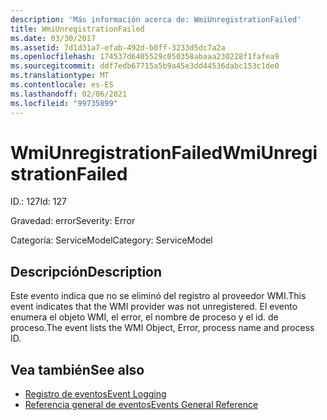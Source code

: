 ```yaml
---
description: 'Más información acerca de: WmiUnregistrationFailed'
title: WmiUnregistrationFailed
ms.date: 03/30/2017
ms.assetid: 7d1d31a7-efab-492d-b0ff-3233d5dc7a2a
ms.openlocfilehash: 174537d6405529c050358abaaa230228f1fafea9
ms.sourcegitcommit: ddf7edb67715a5b9a45e3dd44536dabc153c1de0
ms.translationtype: MT
ms.contentlocale: es-ES
ms.lasthandoff: 02/06/2021
ms.locfileid: "99735899"
---
```

# <a name="wmiunregistrationfailed"></a><span data-ttu-id="78cb1-103">WmiUnregistrationFailed</span><span class="sxs-lookup"><span data-stu-id="78cb1-103">WmiUnregistrationFailed</span></span>

<span data-ttu-id="78cb1-104">ID.: 127</span><span class="sxs-lookup"><span data-stu-id="78cb1-104">Id: 127</span></span>  
  
 <span data-ttu-id="78cb1-105">Gravedad: error</span><span class="sxs-lookup"><span data-stu-id="78cb1-105">Severity: Error</span></span>  
  
 <span data-ttu-id="78cb1-106">Categoría: ServiceModel</span><span class="sxs-lookup"><span data-stu-id="78cb1-106">Category: ServiceModel</span></span>  
  
## <a name="description"></a><span data-ttu-id="78cb1-107">Descripción</span><span class="sxs-lookup"><span data-stu-id="78cb1-107">Description</span></span>  

 <span data-ttu-id="78cb1-108">Este evento indica que no se eliminó del registro al proveedor WMI.</span><span class="sxs-lookup"><span data-stu-id="78cb1-108">This event indicates that the WMI provider was not unregistered.</span></span> <span data-ttu-id="78cb1-109">El evento enumera el objeto WMI, el error, el nombre de proceso y el id. de proceso.</span><span class="sxs-lookup"><span data-stu-id="78cb1-109">The event lists the WMI Object, Error, process name and process ID.</span></span>  
  
## <a name="see-also"></a><span data-ttu-id="78cb1-110">Vea también</span><span class="sxs-lookup"><span data-stu-id="78cb1-110">See also</span></span>

- [<span data-ttu-id="78cb1-111">Registro de eventos</span><span class="sxs-lookup"><span data-stu-id="78cb1-111">Event Logging</span></span>](index.md)
- [<span data-ttu-id="78cb1-112">Referencia general de eventos</span><span class="sxs-lookup"><span data-stu-id="78cb1-112">Events General Reference</span></span>](events-general-reference.md)
